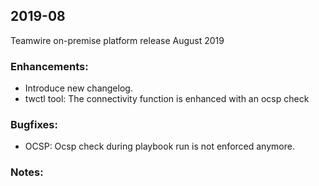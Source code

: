 ## 2019-08
Teamwire on-premise platform release August 2019

### Enhancements:
- Introduce new changelog.
- twctl tool: The connectivity function is enhanced with an ocsp check 

### Bugfixes:
- OCSP: Ocsp check during playbook run is not enforced anymore.

### Notes:
